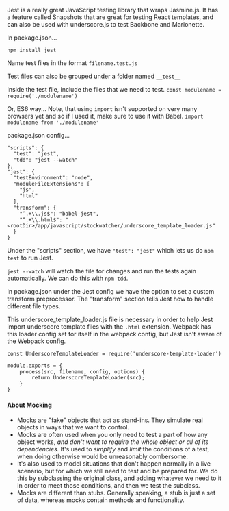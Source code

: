 Jest is a really great JavaScript testing library that wraps Jasmine.js. It has a feature called Snapshots that are great for testing React templates, and can also be used with underscore.js to test Backbone and Marionette.

In package.json...

`npm install jest`

Name test files in the format `filename.test.js`

Test files can also be grouped under a folder named `__test__`

Inside the test file, include the files that we need to test.
`const modulename = require('./modulename')`

Or, ES6 way...
Note, that using `import` isn't supported on very many browsers yet and so if I used it, make sure to use it with Babel.
`import modulename from './modulename'`

package.json config...
```
"scripts": {
  "test": "jest",
  "tdd": "jest --watch"
},
"jest": {
  "testEnvironment": "node",
  "moduleFileExtensions": [
    "js",
    "html"
  ],
  "transform": {
    "^.+\\.js$": "babel-jest",
    "^.+\\.html$": "<rootDir>/app/javascript/stockwatcher/underscore_template_loader.js"
  }
}
```

Under the "scripts" section, we have `"test": "jest"` which lets us do `npm test` to run Jest.

`jest --watch` will watch the file for changes and run the tests again automatically. We can do this with `npm tdd`.

In package.json under the Jest config we have the option to set a custom transform preprocessor. The "transform" section tells Jest how to handle different file types.

This underscore_template_loader.js file is necessary in order to help Jest import underscore template files with the `.html` extension. Webpack has this loader config set for itself in the webpack config, but Jest isn't aware of the Webpack config.  

```
const UnderscoreTemplateLoader = require('underscore-template-loader')

module.exports = {
    process(src, filename, config, options) {
        return UnderscoreTemplateLoader(src);
    }
}
```

#### About Mocking
* Mocks are "fake" objects that act as stand-ins. They simulate real objects in ways that we want to control.
* Mocks are often used when you only need to test a part of how any object works, _and don't want to require the whole object or all of its dependencies._ It's used to *simplify* and *limit* the conditions of a test, when doing otherwise would be unreasonably combersome. 
* It's also used to model situations that don't happen normally in a live scenario, but for which we still need to test and be prepared for. We do this by subclassing the original class, and adding whatever we need to it in order to meet those conditions, and then we test the subclass. 
* Mocks are different than stubs. Generally speaking, a stub is just a set of data, whereas mocks contain methods and functionality.